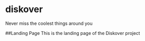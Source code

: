 # diskover
Never miss the coolest things around you

##Landing Page
This is the landing page of the Diskover project
